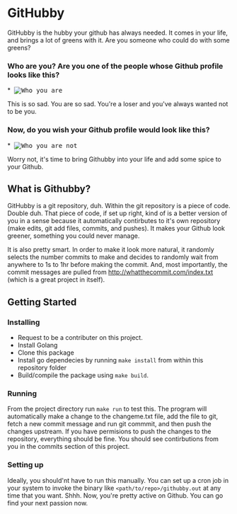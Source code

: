# GitHubby
GitHubby is the hubby your github has always needed. It comes in your life, and brings a lot of greens with it. Are you someone who could do with some greens?

### Who are you? Are you one of the people whose Github profile looks like this?
*<kbd>
  ![Who you are](https://i.imgur.com/rsFMYog.png)
</kbd>

This is so sad. You are so sad. You're a loser and you've always wanted not to be you.

### Now, do you wish your Github profile would look like this? 
*<kbd>
![Who you are not](https://i.imgur.com/VvDLzpy.png)
</kbd>

Worry not, it's time to bring Githubby into your life and add some spice to your Github.

## What is Githubby?
GitHubby is a git repository, duh. Within the git repository is a piece of code. Double duh. That piece of code, if set up right, kind of is a better version of you in a sense because it automatically contirbutes to it's own repository (make edits, git add files, commits, and pushes). It makes your Github look greener, something you could never manage.

It is also pretty smart. In order to make it look more natural, it randomly selects the number commits to make and decides to randomly wait from anywhere to 1s to 1hr before making the commit. And, most importantly, the commit messages are pulled from http://whatthecommit.com/index.txt (which is a great project in itself).

## Getting Started
### Installing
* Request to be a contributer on this project.
* Install Golang
* Clone this package 
* Install go dependecies by running `make install` from within this repository folder
* Build/compile the package using `make build`.

### Running
From the project directory run `make run` to test this. The program will automatically make a change to the changeme.txt file, add the file to git, fetch a new commit message and run git commmit, and then push the changes upstream. If you have permisions to push the changes to the repository, everything should be fine. You should see contirbutions from you in the commits section of this project.

### Setting up
Ideally, you should'nt have to run this manually. You can set up a cron job in your system to invoke the binary like `<path/to/repo>/githubby.out` at any time that you want. Shhh. Now, you're pretty active on Github. You can go find your next passion now.
